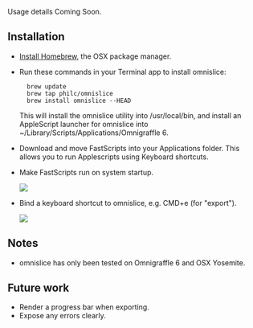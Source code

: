 Usage details Coming Soon.

## Installation

* [Install Homebrew](http://brew.sh/), the OSX package manager.
* Run these commands in your Terminal app to install omnislice:

        brew update
        brew tap philc/omnislice
        brew install omnislice --HEAD

    This will install the omnislice utility into /usr/local/bin, and install an AppleScript launcher for
    omnislice into ~/Library/Scripts/Applications/Omnigraffle 6.

* Download and move FastScripts into your Applications folder. This allows you to run Applescripts using
  Keyboard shortcuts.
* Make FastScripts run on system startup.

    ![](http://i.imgur.com/mWIZMi8.png)
* Bind a keyboard shortcut to omnislice, e.g. CMD+e (for "export").

    ![](http://i.imgur.com/9547hpO.png)

## Notes

* omnislice has only been tested on Omnigraffle 6 and OSX Yosemite.

## Future work

* Render a progress bar when exporting.
* Expose any errors clearly.
